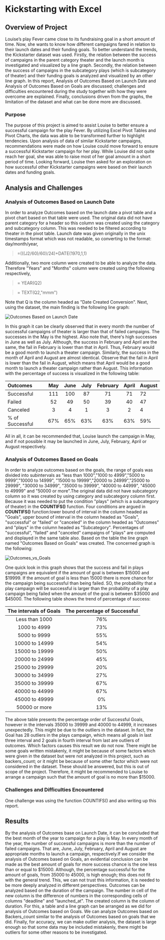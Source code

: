 # Kickstarting with Excel

## Overview of Project

Louise’s play Fever came close to its fundraising goal in a short amount of time. Now, she wants to know how different campaigns fared in relation to their launch dates and their funding goals. To better understand the trends, the Kickstarter dataset was used. Firstly, the relation between the success of campaigns in the parent category theater and the launch month is investigated and visualized by a line graph. Secondly, the relation between the success of campaigns in the subcategory plays (which is subcategory of theater) and their funding goals is analyzed and visualized by an other line graph. In this report, Analysis of Outcomes Based on Launch Date and Analysis of Outcomes Based on Goals are discussed; challenges and difficulties encountered during the study together with how they were overcome are explained. Finally, conclusions driven from the graphs, the limitation of the dataset and what can be done more are discussed.

### Purpose

The purpose of this project is aimed to assist Louise to better ensure a successful campaign for the play Fever. By utilizing Excel Pivot Tables and Pivot Charts, the data was able to be transformed further to highlight tendencies. Upon analysis of data of similar Kickstarter campaigns, recommendations were made on how Louise could move forward to ensure a successful Kickstarter campaign for her play. While Louise did not quite reach her goal, she was able to raise most of her goal amount in a short period of time. Looking forward, Louise then asked for an exploration on how successful other Kickstarter campaigns were based on their launch dates and funding goals.

## Analysis and Challenges

### Analysis of Outcomes Based on Launch Date

In order to analyze Outcomes based on the launch date a pivot table and a pivot chart based on that table were used. The original data did not have parent category  for a header so this column was created using the category and subcategory column. This was needed to be filtered according to theater in the pivot table. Launch date was given originally in the unix timestamps format which was not readable, so converting to the format: day/month/year, 

> =(((J2/60)/60)/24)+DATE(1970,1,1)

Additionally, two more column were created to be able to analyze the data. Therefore "Years" and "Months" column were created using the following respectively,

> = YEAR(Q2)

> = TEXT(Q2,"mmm")

Note that Q is the column headed as "Date Created Conversion". Next, using the dataset, the main finding is the following line graph:

![Outcomes Based on Launch Date](https://user-images.githubusercontent.com/62758795/192857666-49fe6d4b-4dd8-4630-a992-cab89e41c2aa.png)

In this graph it can be clearly observed that in every month the number of successful campaigns of theater is larger than that of failed campaigns. The successes in the May is the highest. Also note that, there's high successes in June as well as July. Although, the success in February and April are the same, the fail in February is lower than that in April. Thus, February would be a good month to launch a theater campaign. Similarly, the success in the month of April and August are almost identical. Observe that the fail in April is lower than the fail in August, which means that April would be a good month to launch a theater campaign rather than August. This information with the percentage of success is  visualized in the following table:

|Outcomes        |May    |June   |July   |February |April  |August |
|:-----          |:-----:|:-----:|:-----:|:-----:  |:-----:|:----- |
|Successful      |111    |100    |87     |71       |71     |72     |
|Failed          |52     |49     |50     |39       |40     |47     |
|Canceled        |3      |4      |1      |3        |2      |4      |
|% of Successful |67%    |65%    |63%    |63%      |63%    |59%    |
 
All in all, it can be recommended that, Louise launch the campaign in May, and if not possible it may be launched in June, July, February, April or August respectively.

### Analysis of Outcomes Based on Goals

In order to analyze outcomes based on the goals, the range of goals was divided into subintervals as "less than 1000","1000 to 4999","5000 to 9999","10000 to 14999", "15000 to 19999","20000 to 24999","25000 to 29999", "30000 to 34999", "35000 to 39999", "40000 to 44999", "45000 to 49999" and "50000 or more".The original data did not have subcategory column so it was created by using category and subcategory column first. Because it was needed to put the condition "plays" (which is a subcategory of theater) in the **COUNTIFS()** function. Four conditions are argued in **COUNTIFS()** function:lower bound of interval in the column headed as "Goals", upper bound of interval in the column headed as "Goals", "successful" or "failed" or "canceled" in the column headed as "Outcomes" and "plays" in the column headed as "Subcategory". Percentages of "successful", "failed" and "canceled" campaigns of "plays" are computed and displayed in the same table also. Based on the table the line graph named "Outcomes Based on Goals" was created. The concerned graph is the following:

![Outcomes_vs_Goals](https://user-images.githubusercontent.com/62758795/192656834-fe0e6b97-f2b5-467c-bcc5-e8df43b4e360.png)

One quick look in this graph shows that the success and fail in plays campaigns are equivalent if the amount of goal is between $15000 and $19999. If the amount of goal is less than 15000 there is more chance for the campaign being successful than being failed. SO, the probability that a play campaign will be successful is larger than the probability of a play campaign being failed when the amount of the goal is between $35000 and $45000. The following table shows the trend of percentage of success:

|The intervals of Goals  |The percentage of Successful |
|:----------------------:|:---------------------------:|
|Less than 1000          |76%                          |
|1000 to 4999            |73%                          |
|5000 to 9999            |55%                          |
|10000 to 14999          |54%                          |
|15000 to 19999          |50%                          |
|20000 to 24999          |45%                          |
|25000 to 29999          |20%                          |
|30000 to 34999          |27%                          |
|35000 to 39999          |67%                          |
|40000 to 44999          |67%                          |
|45000 to 49999          |0%                           |
|50000 or more           |13%                          |

The above table presents the percentage order of Successful Goals, however in the intervals 35000 to 39999 and 40000 to 44999, it increases unexpectedly. This might be due to the outliers in the dataset. In fact, the Goal has 28 outliers in the plays campaign, which means all goals in last three interval and 2 goals in fourth interval from last are outliers of outcomes. Which factors causes this result we do not now. There might be some goals written mistakenly, it might be because of some factors which were given in the dataset but were not analyzed in this project, such as backers_count; or it might be because of some other factor which were not considered in the dataset. These should be answered, but this is out of scope of the project. Therefore, it might be recommended to Louise to arrange a campaign such that the amount of goal is no more than $15000.

### Challenges and Difficulties Encountered

One challenge was using the function COUNTIFS() and also writing up this report.
 
## Results

By the analysis of Outcomes base on Launch Date, it can be concluded that the best month of the year to campaign for a play is May. In every month of the year, the number of successful campaigns is more than the number of failed campaigns. That are, June, July, February, April and August are appropriate months to launch a campaign, respectively.If we consider the analysis of Outcomes based on Goals, an evidential conclusion can be made as the best amount of goals for more success chance is the one less than or equal to $15000. Although, the percentage successful for the amount of goals, from 35000 to 45000, is high enough; this does not fit with the general trend. This, we can not trust this information, it is needed to be more deeply analyzed in different perspectives. Outcomes can be analyzed based on the duration of the campaign. The number in cell of the new column is the difference of numbers in the corresponding cells of columns "deadline" and "launched_at". The created column is the column of duration. For this, a table and a line graph can be arranged as we did for analysis of Outcomes based on Goals. We can analyze Outcomes based on Backers_count similar to the analysis of Outcomes based on goals that we did. Finally, for accuracy, we can make outlier analysis, the dataset is large enough so that some data may be included mistakenly, there might be outliers for some other reasons to be investigated.
